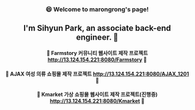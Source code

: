
### <div align="center"> 😄 Welcome to marongrong's page! </div>
## <div align="center"> I'm Sihyun Park, an associate back-end engineer. 👋 </div>

#### <div align="center"> 👯 Farmstory 커뮤니티 웹사이트 제작 프로젝트 http://13.124.154.221:8080/Farmstory 👯</div>
#### <div align="center"> 👯 AJAX 여성 의류 쇼핑몰 제작 프로젝트 http://13.124.154.221:8080/AJAX_1201 👯</div>
#### <div align="center"> 👯 Kmarket 가상 쇼핑몰 웹사이트 제작 프로젝트(진행중) http://13.124.154.221:8080/Kmarket 👯</div>


<!--
**SihyunPark01/SihyunPark01** is a ✨ _special_ ✨ repository because its `README.md` (this file) appears on your GitHub profile.

Here are some ideas to get you started:

- 🔭 I’m currently working on ...
- 🌱 I’m currently learning ...
- 👯 I’m looking to collaborate on ...
- 🤔 I’m looking for help with ...
- 💬 Ask me about ...
- 📫 How to reach me: ...
- 😄 Pronouns: ...
- ⚡ Fun fact: ...
-->


